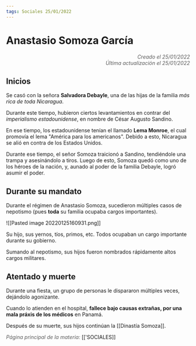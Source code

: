 ```yaml
---
tags: Sociales 25/01/2022
---
```


# Anastasio Somoza García
<div style="text-align: right; opacity: 0.7; font-style: italic;">Creado el 25/01/2022</div>
<div style="text-align: right; opacity: 0.7; font-style: italic;">Última actualización el 25/01/2022</div>

## Inicios

Se casó con la señora **Salvadora Debayle**, una de las hijas de la familia *más rica de toda Nicaragua*.

Durante este tiempo, hubieron ciertos levantamientos en contrar del *imperialismo estadounidense*, en nombre de César Augusto Sandino.

En ese tiempo, los estadounidense tenían el llamado **Lema Monroe**, el cual promovía el lema "América para los americanos".
Debido a esto, Nicaragua se alió en contra de los Estados Unidos.

Durante ese tiempo, el señor Somoza traicionó a Sandino, tendiéndole una trampa y asesinándolo a tiros.
Luego de esto, Somoza quedó como uno de los héroes de la nación, y, aunado al poder de la familia Debayle, logró asumir el poder.

## Durante su mandato

Durante el régimen de Anastasio Somoza, sucedieron múltiples casos de nepotismo (pues **toda** su familia ocupaba cargos importantes).

![[Pasted image 20220125160931.png]]

Su hijo, sus yernos, tíos, primos, etc. Todos ocupaban un cargo importante durante su gobierno.

Sumando al nepotismo, sus hijos fueron nombrados rápidamente altos cargos militares.

## Atentado y muerte

Durante una fiesta, un grupo de personas le dispararon múltiples veces, dejándolo agonizante.

Cuando lo atienden en el hospital, **fallece bajo causas extrañas, por una mala práxis de los médicos** en Panamá.

Después de su muerte, sus hijos continúan la [[Dinastía Somoza]].

<span style="opacity: 0.7; font-style: italic;">Página principal de la materia:</span> [['SOCIALES]]